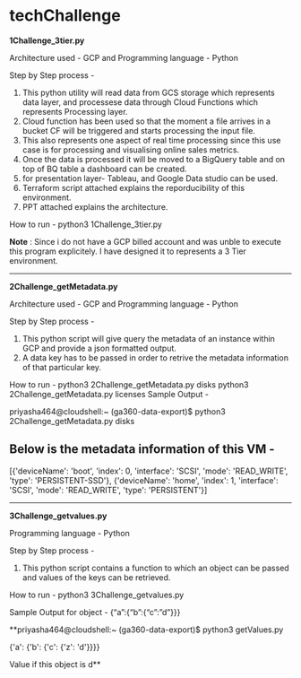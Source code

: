 # techChallenge

**1Challenge_3tier.py**

Architecture used - GCP and
Programming language - Python

Step by Step process -

1. This python utility will read data from GCS storage which represents data layer, and processese data through Cloud Functions which represents Processing layer.
2. Cloud function has been used so that the moment a file arrives in a bucket CF will be triggered and starts processing the input file.
3. This also represents one aspect of real time processing since this use case is for processing and visualising online sales metrics.
4. Once the data is processed it will be moved to a BigQuery table and on top of BQ table a dashboard can be created.
5. for presentation layer- Tableau, and Google Data studio can be used.
6. Terraform script attached explains the reporducibility of this environment.
7. PPT attached explains the architecture.

How to run - python3 1Challenge_3tier.py

**Note** : Since i do not have a GCP billed account and was unble to execute this program explicitely. I have designed it to represents a 3 Tier environment.

---------------------------------------------------------------------------------------------------------------------------------------------------

**2Challenge_getMetadata.py**

Architecture used - GCP and
Programming language - Python

Step by Step process -

1. This python script will give query the metadata of an instance within GCP and provide a json formatted output.
2. A data key has to be passed in order to retrive the metadata information of that particular key.

How to run - python3 2Challenge_getMetadata.py disks
             python3 2Challenge_getMetadata.py licenses
Sample Output - 

priyasha464@cloudshell:~ (ga360-data-export)$ python3 2Challenge_getMetadata.py disks

Below is the metadata information of this VM -
-----------------------------------------------
[{'deviceName': 'boot', 'index': 0, 'interface': 'SCSI', 'mode': 'READ_WRITE', 'type': 'PERSISTENT-SSD'}, {'deviceName': 'home', 'index': 1, 'interface': 'SCSI', 'mode': 'READ_WRITE', 'type': 'PERSISTENT'}]

---------------------------------------------------------------------------------------------------------------------------------------------------

**3Challenge_getvalues.py**

Programming language - Python

Step by Step process -

1. This python script contains a function to which an object can be passed and values of the keys can be retrieved.

How to run - python3 3Challenge_getvalues.py

Sample Output for object - {“a”:{“b”:{“c”:”d”}}}
 
**priyasha464@cloudshell:~ (ga360-data-export)$ python3 getValues.py

{'a': {'b': {'c': {'z': 'd'}}}}

Value if this object is d**


